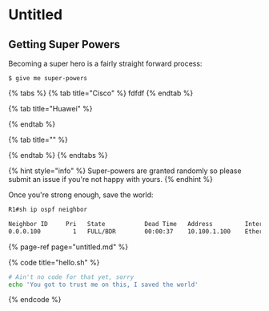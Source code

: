 # Untitled

## Getting Super Powers

Becoming a super hero is a fairly straight forward process:

```
$ give me super-powers
```

{% tabs %}
{% tab title="Cisco" %}
fdfdf
{% endtab %}

{% tab title="Huawei" %}

{% endtab %}

{% tab title="" %}

{% endtab %}
{% endtabs %}

{% hint style="info" %}
 Super-powers are granted randomly so please submit an issue if you're not happy with yours.
{% endhint %}

Once you're strong enough, save the world:

```bash
R1#sh ip ospf neighbor 

Neighbor ID     Pri   State           Dead Time   Address         Interface
0.0.0.100         1   FULL/BDR        00:00:37    10.100.1.100    Ethernet0/0

```

{% page-ref page="untitled.md" %}

{% code title="hello.sh" %}
```bash
# Ain't no code for that yet, sorry
echo 'You got to trust me on this, I saved the world'
```
{% endcode %}



